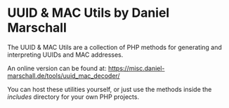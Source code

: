 # UUID & MAC Utils by Daniel Marschall

The UUID & MAC Utils are a collection of PHP methods
for generating and interpreting UUIDs and MAC addresses.

An online version can be found at:
https://misc.daniel-marschall.de/tools/uuid_mac_decoder/

You can host these utilities yourself, or just use the methods
inside the *includes* directory for your own PHP projects.
